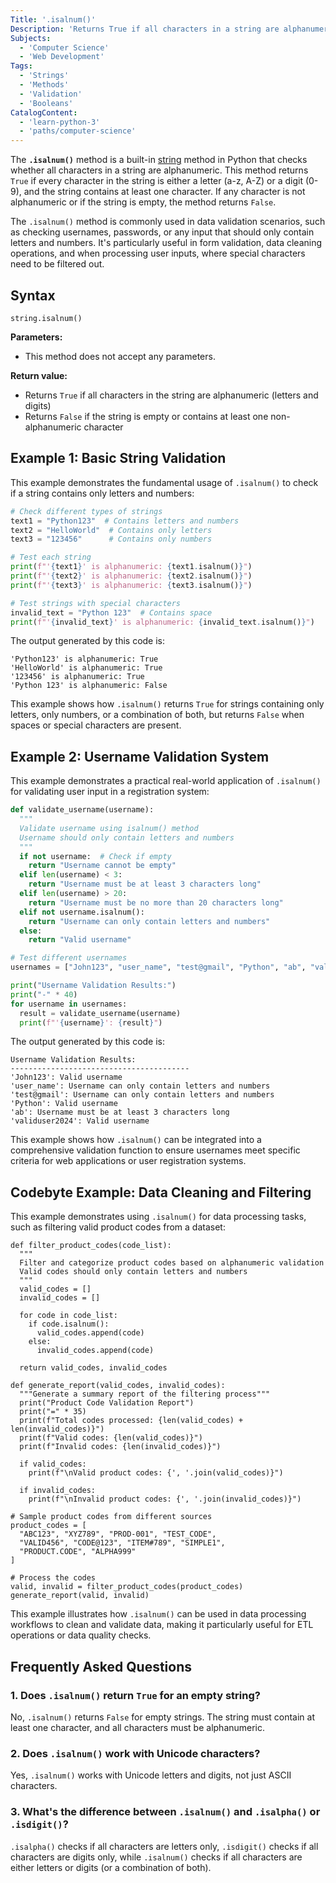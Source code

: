 ```yaml
---
Title: '.isalnum()'
Description: 'Returns True if all characters in a string are alphanumeric (letters and numbers).'
Subjects:
  - 'Computer Science'
  - 'Web Development'
Tags:
  - 'Strings'
  - 'Methods'
  - 'Validation'
  - 'Booleans'
CatalogContent:
  - 'learn-python-3'
  - 'paths/computer-science'
---
```


The **`.isalnum()`** method is a built-in [string](https://www.codecademy.com/resources/docs/python/strings) method in Python that checks whether all characters in a string are alphanumeric. This method returns `True` if every character in the string is either a letter (a-z, A-Z) or a digit (0-9), and the string contains at least one character. If any character is not alphanumeric or if the string is empty, the method returns `False`.

The `.isalnum()` method is commonly used in data validation scenarios, such as checking usernames, passwords, or any input that should only contain letters and numbers. It's particularly useful in form validation, data cleaning operations, and when processing user inputs, where special characters need to be filtered out.

## Syntax

```pseudo
string.isalnum()
```

**Parameters:**

- This method does not accept any parameters.

**Return value:**

- Returns `True` if all characters in the string are alphanumeric (letters and digits)
- Returns `False` if the string is empty or contains at least one non-alphanumeric character

## Example 1: Basic String Validation

This example demonstrates the fundamental usage of `.isalnum()` to check if a string contains only letters and numbers:

```py
# Check different types of strings
text1 = "Python123"  # Contains letters and numbers
text2 = "HelloWorld"  # Contains only letters
text3 = "123456"      # Contains only numbers

# Test each string
print(f"'{text1}' is alphanumeric: {text1.isalnum()}")
print(f"'{text2}' is alphanumeric: {text2.isalnum()}")
print(f"'{text3}' is alphanumeric: {text3.isalnum()}")

# Test strings with special characters
invalid_text = "Python 123"  # Contains space
print(f"'{invalid_text}' is alphanumeric: {invalid_text.isalnum()}")
```

The output generated by this code is:

```shell
'Python123' is alphanumeric: True
'HelloWorld' is alphanumeric: True
'123456' is alphanumeric: True
'Python 123' is alphanumeric: False
```

This example shows how `.isalnum()` returns `True` for strings containing only letters, only numbers, or a combination of both, but returns `False` when spaces or special characters are present.

## Example 2: Username Validation System

This example demonstrates a practical real-world application of `.isalnum()` for validating user input in a registration system:

```py
def validate_username(username):
  """
  Validate username using isalnum() method
  Username should only contain letters and numbers
  """
  if not username:  # Check if empty
    return "Username cannot be empty"
  elif len(username) < 3:
    return "Username must be at least 3 characters long"
  elif len(username) > 20:
    return "Username must be no more than 20 characters long"
  elif not username.isalnum():
    return "Username can only contain letters and numbers"
  else:
    return "Valid username"

# Test different usernames
usernames = ["John123", "user_name", "test@gmail", "Python", "ab", "validuser2024"]

print("Username Validation Results:")
print("-" * 40)
for username in usernames:
  result = validate_username(username)
  print(f"'{username}': {result}")
```

The output generated by this code is:

```shell
Username Validation Results:
----------------------------------------
'John123': Valid username
'user_name': Username can only contain letters and numbers
'test@gmail': Username can only contain letters and numbers
'Python': Valid username
'ab': Username must be at least 3 characters long
'validuser2024': Valid username
```

This example shows how `.isalnum()` can be integrated into a comprehensive validation function to ensure usernames meet specific criteria for web applications or user registration systems.

## Codebyte Example: Data Cleaning and Filtering

This example demonstrates using `.isalnum()` for data processing tasks, such as filtering valid product codes from a dataset:

```codebyte/python
def filter_product_codes(code_list):
  """
  Filter and categorize product codes based on alphanumeric validation
  Valid codes should only contain letters and numbers
  """
  valid_codes = []
  invalid_codes = []

  for code in code_list:
    if code.isalnum():
      valid_codes.append(code)
    else:
      invalid_codes.append(code)

  return valid_codes, invalid_codes

def generate_report(valid_codes, invalid_codes):
  """Generate a summary report of the filtering process"""
  print("Product Code Validation Report")
  print("=" * 35)
  print(f"Total codes processed: {len(valid_codes) + len(invalid_codes)}")
  print(f"Valid codes: {len(valid_codes)}")
  print(f"Invalid codes: {len(invalid_codes)}")

  if valid_codes:
    print(f"\nValid product codes: {', '.join(valid_codes)}")

  if invalid_codes:
    print(f"\nInvalid product codes: {', '.join(invalid_codes)}")

# Sample product codes from different sources
product_codes = [
  "ABC123", "XYZ789", "PROD-001", "TEST_CODE",
  "VALID456", "CODE@123", "ITEM#789", "SIMPLE1",
  "PRODUCT.CODE", "ALPHA999"
]

# Process the codes
valid, invalid = filter_product_codes(product_codes)
generate_report(valid, invalid)
```

This example illustrates how `.isalnum()` can be used in data processing workflows to clean and validate data, making it particularly useful for ETL operations or data quality checks.

## Frequently Asked Questions

### 1. Does `.isalnum()` return `True` for an empty string?

No, `.isalnum()` returns `False` for empty strings. The string must contain at least one character, and all characters must be alphanumeric.

### 2. Does `.isalnum()` work with Unicode characters?

Yes, `.isalnum()` works with Unicode letters and digits, not just ASCII characters.

### 3. What's the difference between `.isalnum()` and `.isalpha()` or `.isdigit()`?

`.isalpha()` checks if all characters are letters only, `.isdigit()` checks if all characters are digits only, while `.isalnum()` checks if all characters are either letters or digits (or a combination of both).
